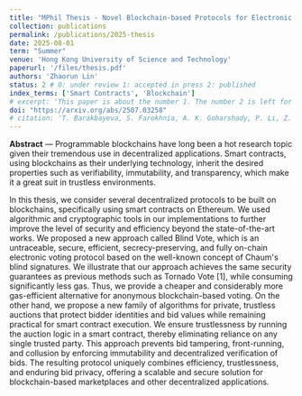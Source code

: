 ```yaml
---
title: "MPhil Thesis - Novel Blockchain-based Protocols for Electronic Voting and Auctions"
collection: publications
permalink: /publications/2025-thesis
date: 2025-08-01
term: "Summer"
venue: 'Hong Kong University of Science and Technology'
paperurl: '/files/thesis.pdf'
authors: 'Zhaorun Lin'
status: 2 # 0: under review 1: accepted in press 2: published
index_terms: ['Smart Contracts', 'Blockchain']
# excerpt: 'This paper is about the number 1. The number 2 is left for future work.'
doi: "https://arxiv.org/abs/2507.03258"
# citation: 'T. Barakbayeva, S. Farokhnia, A. K. Goharshady, P. Li, Z. Lin, "Improved Gas Optimization of Smart Contracts," in 11th International Conference on Fundamentals of Software Engineering (FSEN), 2025, pp 1-10.'
---
```

**Abstract** — Programmable blockchains have long been a hot research topic given their tremendous use in decentralized applications. Smart contracts, using blockchains as their underlying technology, inherit the desired properties such as verifiability, immutability, and transparency, which make it a great suit in trustless environments.

In this thesis, we consider several decentralized protocols to be built on blockchains, specifically using smart contracts on Ethereum. We used algorithmic and cryptographic tools in our implementations to further improve the level of security and efficiency beyond the state-of-the-art works. We proposed a new approach called Blind Vote, which is an untraceable, secure, efficient, secrecy-preserving, and fully on-chain electronic voting protocol based on the well-known concept of Chaum's blind signatures. We illustrate that our approach achieves the same security guarantees as previous methods such as Tornado Vote [1], while consuming significantly less gas. Thus, we provide a cheaper and considerably more gas-efficient alternative for anonymous blockchain-based voting. On the other hand, we propose a new family of algorithms for private, trustless auctions that protect bidder identities and bid values while remaining practical for smart contract execution. We ensure trustlessness by running the auction logic in a smart contract, thereby eliminating reliance on any single trusted party. This approach prevents bid tampering, front-running, and collusion by enforcing immutability and decentralized verification of bids. The resulting protocol uniquely combines efficiency, trustlessness, and enduring bid privacy, offering a scalable and secure solution for blockchain-based marketplaces and other decentralized applications.

<!-- {% if page.index_terms %}
  <code>Index Terms — {{ page.index_terms | join: ', ' }}</code>
{% endif %} -->